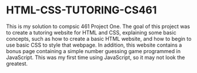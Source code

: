 # HTML-CSS-TUTORING-CS461
This is my solution to compsic 461 Project One. The goal of this project was to create a tutoring website for HTML and CSS, explaining some basic concepts, such as how to create a basic HTML website, and how to begin to use basic CSS to style that webpage. In addition, this website contains a bonus page containing a simple number guessing game programmed in JavaScript. This was my first time using JavaScript, so it may not look the greatest.
